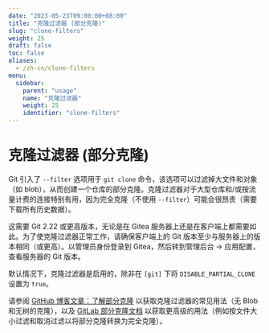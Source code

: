 ```yaml
---
date: "2023-05-23T09:00:00+08:00"
title: "克隆过滤器 (部分克隆)"
slug: "clone-filters"
weight: 25
draft: false
toc: false
aliases:
  - /zh-cn/clone-filters
menu:
  sidebar:
    parent: "usage"
    name: "克隆过滤器"
    weight: 25
    identifier: "clone-filters"
---
```


# 克隆过滤器 (部分克隆)

Git 引入了 `--filter` 选项用于 `git clone` 命令，该选项可以过滤掉大文件和对象（如 blob），从而创建一个仓库的部分克隆。克隆过滤器对于大型仓库和/或按流量计费的连接特别有用，因为完全克隆（不使用 `--filter`）可能会很昂贵（需要下载所有历史数据）。

这需要 Git 2.22 或更高版本，无论是在 Gitea 服务器上还是在客户端上都需要如此。为了使克隆过滤器正常工作，请确保客户端上的 Git 版本至少与服务器上的版本相同（或更高）。以管理员身份登录到 Gitea，然后转到管理后台 -> 应用配置，查看服务器的 Git 版本。

默认情况下，克隆过滤器是启用的，除非在 `[git]` 下将 `DISABLE_PARTIAL_CLONE` 设置为 `true`。

请参阅 [GitHub 博客文章：了解部分克隆](https://github.blog/2020-12-21-get-up-to-speed-with-partial-clone-and-shallow-clone/) 以获取克隆过滤器的常见用法（无 Blob 和无树的克隆），以及 [GitLab 部分克隆文档](https://docs.gitlab.com/ee/topics/git/partial_clone.html) 以获取更高级的用法（例如按文件大小过滤和取消过滤以将部分克隆转换为完全克隆）。
